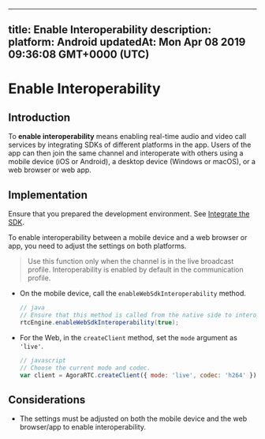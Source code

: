 
---
title: Enable Interoperability 
description: 
platform: Android
updatedAt: Mon Apr 08 2019 09:36:08 GMT+0000 (UTC)
---
# Enable Interoperability 
## Introduction
To **enable interoperability** means enabling real-time audio and video call services by integrating SDKs of different platforms in the app. Users of the app can then join the same channel and interoperate with others using a mobile device (iOS or Android), a desktop device (Windows or macOS), or a web browser or web app.

## Implementation
Ensure that you prepared the development environment. See [Integrate the SDK](../../en/Audio%20Broadcast/android_video.md).

To enable interoperability between a mobile device and a web browser or app, you need to adjust the settings on both platforms. 

> Use this function only when the channel is in the live broadcast profile. Interoperability is enabled by default in the communication profile.

* On the mobile device, call the `enableWebSdkInteroperability` method.

	```java
	// java
	// Ensure that this method is called from the native side to interoperate with the Web SDK.
	rtcEngine.enableWebSdkInteroperability(true);
	```

* For the Web, in the `createClient` method, set the `mode` argument as `'live'`.

	```javascript
	// javascript
	// Choose the current mode and codec.
	var client = AgoraRTC.createClient({ mode: 'live', codec: 'h264' });
	```

## Considerations
* The settings must be adjusted on both the mobile device and the web browser/app to enable interoperability.

	
